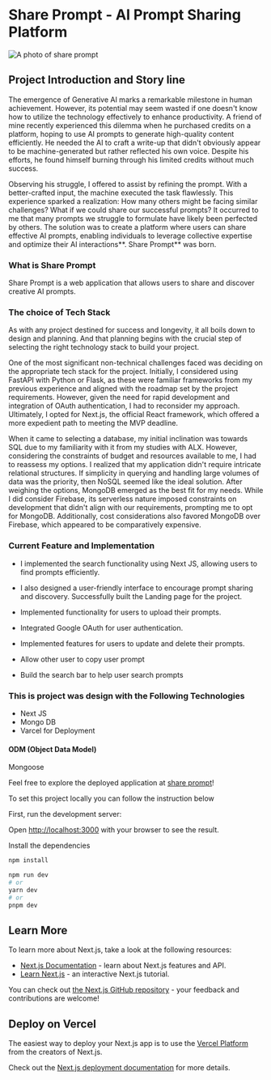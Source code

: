  # Share Prompt - AI Prompt Sharing Platform
![A photo of share prompt](https://cdn.hashnode.com/res/hashnode/image/upload/v1712578451474/3170c807-a378-4f0c-a7ed-ced7afe6b4da.png)

## Project Introduction and Story line 

The emergence of Generative AI marks a remarkable milestone in human achievement. However, its potential may seem wasted if one doesn't know how to utilize the technology effectively to enhance productivity. A friend of mine recently experienced this dilemma when he purchased credits on a platform, hoping to use AI prompts to generate high-quality content efficiently. He needed the AI to craft a write-up that didn't obviously appear to be machine-generated but rather reflected his own voice. Despite his efforts, he found himself burning through his limited credits without much success.

Observing his struggle, I offered to assist by refining the prompt. With a better-crafted input, the machine executed the task flawlessly. This experience sparked a realization: How many others might be facing similar challenges? What if we could share our successful prompts? It occurred to me that many prompts we struggle to formulate have likely been perfected by others. The solution was to create a platform where users can share effective AI prompts, enabling individuals to leverage collective expertise and optimize their AI interactions**. Share Prompt** was born.


### What is Share Prompt

Share Prompt is a web application that allows users to share and discover creative AI prompts.

### The choice of Tech Stack 
As with any project destined for success and longevity, it all boils down to design and planning. And that planning begins with the crucial step of selecting the right technology stack to build your project.

One of the most significant non-technical challenges faced was deciding on the appropriate tech stack for the project. Initially, I considered using FastAPI with Python or Flask, as these were familiar frameworks from my previous experience and aligned with the roadmap set by the project requirements. However, given the need for rapid development and integration of OAuth authentication, I had to reconsider my approach. Ultimately, I opted for Next.js, the official React framework, which offered a more expedient path to meeting the MVP deadline.

When it came to selecting a database, my initial inclination was towards SQL due to my familiarity with it from my studies with ALX. However, considering the constraints of budget and resources available to me, I had to reassess my options. I realized that my application didn't require intricate relational structures. If simplicity in querying and handling large volumes of data was the priority, then NoSQL seemed like the ideal solution. After weighing the options, MongoDB emerged as the best fit for my needs. While I did consider Firebase, its serverless nature imposed constraints on development that didn't align with our requirements, prompting me to opt for MongoDB. Additionally, cost considerations also favored MongoDB over Firebase, which appeared to be comparatively expensive.

### Current Feature and Implementation 

- I implemented the search functionality using Next JS, allowing users to find prompts efficiently.
- I also designed a user-friendly interface to encourage prompt sharing and discovery.
Successfully built the Landing page for the project.

- Implemented functionality for users to upload their prompts.

- Integrated Google OAuth for user authentication.

- Implemented features for users to update and delete their prompts.

- Allow other user to copy user prompt

- Build the search bar to help user search  prompts

### This is project was design with the Following Technologies 

- Next JS
- Mongo DB
- Varcel for Deployment

#### ODM (Object Data Model)
Mongoose
  

Feel free to explore the deployed application at [share prompt](https://share-prompts-lovat.vercel.app/)!


To set this project locally  you can follow the instruction below

First, run the development server:

Open [http://localhost:3000](http://localhost:3000) with your browser to see the result.

Install the dependencies
```bash
npm install
```

```bash
npm run dev
# or
yarn dev
# or
pnpm dev
```

## Learn More

To learn more about Next.js, take a look at the following resources:

- [Next.js Documentation](https://nextjs.org/docs) - learn about Next.js features and API.
- [Learn Next.js](https://nextjs.org/learn) - an interactive Next.js tutorial.

You can check out [the Next.js GitHub repository](https://github.com/vercel/next.js/) - your feedback and contributions are welcome!

## Deploy on Vercel

The easiest way to deploy your Next.js app is to use the [Vercel Platform](https://vercel.com/new?utm_medium=default-template&filter=next.js&utm_source=create-next-app&utm_campaign=create-next-app-readme) from the creators of Next.js.

Check out the  [Next.js deployment documentation](https://nextjs.org/docs/deployment) for more details.
